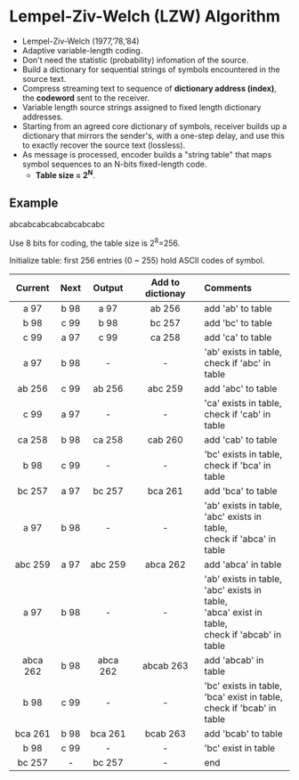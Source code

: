 # Lempel-Ziv-Welch (LZW) Algorithm
- Lempel-Ziv-Welch (1977,’78,’84)
- Adaptive variable-length coding.
- Don't need the statistic (probability) infomation of the source.
- Build a dictionary for sequential strings of symbols encountered in the source text.
- Compress streaming text to sequence of __dictionary address (index)__, the __codeword__ sent to the receiver.
- Variable length source strings assigned to fixed length dictionary addresses.
- Starting from an agreed core dictionary of symbols, receiver builds up a dictionary that mirrors the sender's, with a one-step delay, and use this to exactly recover the source text (lossless).
- As message is processed, encoder builds a "string table" that maps symbol sequences to an N-bits fixed-length code. 
    - __Table size = 2<sup>N</sup>__.
    
## Example

abcabcabcabcabcabcabc

Use 8 bits for coding, the table size is 2<sup>8</sup>=256.

Initialize table: first 256 entries (0 ~ 255) hold ASCII codes of symbol.

|Current|Next|Output|Add to dictionay|Comments|
|:---:|:---:|:---:|:---:|:---|
|a 97|b 98|a 97|ab 256|add 'ab' to table|
|b 98|c 99|b 98|bc 257|add 'bc' to table|
|c 99|a 97|c 99|ca 258|add 'ca' to table|
|a 97|b 98|-|-|'ab' exists in table,<br>check if 'abc' in table|
|ab 256|c 99|ab 256|abc 259|add 'abc' to table|
|c 99|a 97|-|-|'ca' exists in table,<br>check if 'cab' in table|
|ca 258|b 98|ca 258|cab 260|add 'cab' to table|
|b 98|c 99|-|-|'bc' exists in table,<br>check if 'bca' in table|
|bc 257|a 97|bc 257|bca 261|add 'bca' to table|
|a 97|b 98|-|-|'ab' exists in table,<br>'abc' exists in table,<br>check if 'abca' in table|
|abc 259|a 97|abc 259|abca 262|add 'abca' in table|
|a 97|b 98|-|-|'ab' exists in table,<br>'abc' exists in table,<br>'abca' exist in table, <br>check if 'abcab' in table|
|abca 262|b 98|abca 262|abcab 263|add 'abcab' in table|
|b 98|c 99|-|-|'bc' exists in table,<br>'bca' exist in table,<br>check if 'bcab' in table|
|bca 261|b 98|bca 261|bcab 263|add 'bcab' to table|
|b 98|c 99|-|-|'bc' exist in table|
|bc 257|-|bc 257|-|end|

